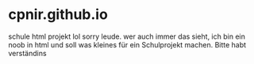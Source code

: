 # cpnir.github.io
schule html projekt
lol sorry leude. wer auch immer das sieht, ich bin ein noob in html und soll was kleines für ein Schulprojekt machen.
Bitte habt verständins
